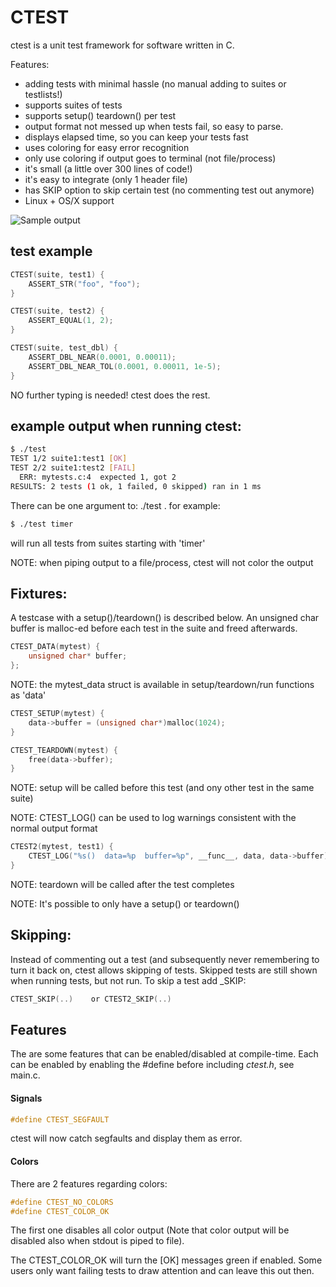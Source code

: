 # CTEST

ctest is a unit test framework for software written in C.

Features:
* adding tests with minimal hassle (no manual adding to suites or testlists!)
* supports suites of tests
* supports setup()  teardown() per test
* output format not messed up when tests fail, so easy to parse.
* displays elapsed time, so you can keep your tests fast
* uses coloring for easy error recognition
* only use coloring if output goes to terminal (not file/process)
* it's small (a little over 300 lines of code!)
* it's easy to integrate (only 1 header file)
* has SKIP option to skip certain test (no commenting test out anymore)
* Linux + OS/X support

![Sample output](ctest_output.png)

## test example
```c
CTEST(suite, test1) {
    ASSERT_STR("foo", "foo");
}

CTEST(suite, test2) {
    ASSERT_EQUAL(1, 2);
}

CTEST(suite, test_dbl) {
    ASSERT_DBL_NEAR(0.0001, 0.00011);
    ASSERT_DBL_NEAR_TOL(0.0001, 0.00011, 1e-5);
}
```

NO further typing is needed! ctest does the rest.


## example output when running ctest:
```bash
$ ./test
TEST 1/2 suite1:test1 [OK]
TEST 2/2 suite1:test2 [FAIL]
  ERR: mytests.c:4  expected 1, got 2
RESULTS: 2 tests (1 ok, 1 failed, 0 skipped) ran in 1 ms
```

There can be one argument to: ./test <suite>. for example:
```bash
$ ./test timer
```
will run all tests from suites starting with 'timer'

NOTE: when piping output to a file/process, ctest will not color the output


## Fixtures:
A testcase with a setup()/teardown() is described below. An unsigned
char buffer is malloc-ed before each test in the suite and freed afterwards.
```c
CTEST_DATA(mytest) {
    unsigned char* buffer;
};
```

NOTE: the mytest_data struct is available in setup/teardown/run functions as 'data'
```c
CTEST_SETUP(mytest) {
    data->buffer = (unsigned char*)malloc(1024);
}

CTEST_TEARDOWN(mytest) {
    free(data->buffer);
}
```

NOTE: setup will be called before this test (and ony other test in the same suite)

NOTE: CTEST_LOG() can be used to log warnings consistent with the normal output format
```c
CTEST2(mytest, test1) {
    CTEST_LOG("%s()  data=%p  buffer=%p", __func__, data, data->buffer);
}
```

NOTE: teardown will be called after the test completes

NOTE: It's possible to only have a setup() or teardown()

## Skipping:
Instead of commenting out a test (and subsequently never remembering to turn it
back on, ctest allows skipping of tests. Skipped tests are still shown when running
tests, but not run. To skip a test add _SKIP:
```c
CTEST_SKIP(..)    or CTEST2_SKIP(..)
```

## Features

The are some features that can be enabled/disabled at compile-time. Each can
be enabled by enabling the #define before including *ctest.h*, see main.c.

#### Signals

```c
#define CTEST_SEGFAULT
```
ctest will now catch segfaults and display them as error.

#### Colors

There are 2 features regarding colors:
```c
#define CTEST_NO_COLORS
#define CTEST_COLOR_OK
```

The first one disables all color output (Note that color output will be
disabled also when stdout is piped to file).

The CTEST_COLOR_OK will turn the [OK] messages green if enabled. Some users
only want failing tests to draw attention and can leave this out then.

